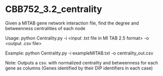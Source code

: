 # CBB752_3.2_centrality
Given a MITAB gene network interaction file, find the degree and betweenness centralities of each node

Usage:      python Centrality.py -i <input .txt file in MI TAB 2.5 format> -o <output .csv file>

Example:    python Centrality.py -i exampleMITAB.txt -o centrality_out.csv

Note:       Outputs a csv. with normalized centrality and betweenness for each gene as columns
(Genes identified by their DIP identifiers in each case)
